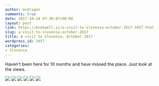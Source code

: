 ```yaml
---
author: mcdragon
comments: true
date: 2017-10-24 07:30:07+00:00
layout: post
link: https://mcdowell.si/a-visit-to-slovenia-october-2017-3457.html
slug: a-visit-to-slovenia-october-2017
title: A visit to Slovenia, October 2017
wordpress_id: 3457
categories:
- Slovenia
---
```


Haven't been here for 10 months and have missed the place. Just look at the views.

![](https://mcdowell.si/wp-content/uploads/2017/10/IMG_20171024_082149-EFFECTS.jpg) ![](https://mcdowell.si/wp-content/uploads/2017/10/2017-10-20-11.55.59.jpg) ![](https://mcdowell.si/wp-content/uploads/2017/10/2017-10-20-11.32.13.jpg) ![](https://mcdowell.si/wp-content/uploads/2017/10/2017-10-19-14.12.56.jpg) ![](https://mcdowell.si/wp-content/uploads/2017/10/2017-10-19-12.34.41.jpg) ![](https://mcdowell.si/wp-content/uploads/2017/10/IMG_20171018_073022-EFFECTS.jpg)
